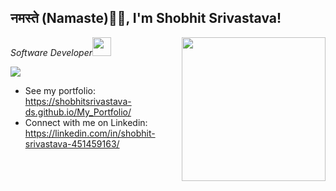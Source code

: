 <h2> नमस्ते (Namaste)🙏🏻, I'm Shobhit Srivastava!</h2>
<img align='right' src="https://media.giphy.com/media/M9gbBd9nbDrOTu1Mqx/giphy.gif" width="230">
<p><em>Software Developer<img src="https://media.giphy.com/media/WUlplcMpOCEmTGBtBW/giphy.gif" width="30"> 
</em></p>
<img src="https://github-readme-stats.vercel.app/api?username=jinicode&show_icons=true">

- See my portfolio: https://shobhitsrivastava-ds.github.io/My_Portfolio/
- Connect with me on Linkedin: https://linkedin.com/in/shobhit-srivastava-451459163/

<!--
**shobhitsrivastava-ds/shobhitsrivastava-ds** is a ✨ _special_ ✨ repository because its `README.md` (this file) appears on your GitHub profile.

Here are some ideas to get you started:

- 🔭 I’m currently working on React
- 🌱 I’m currently learning Software Engineering
- 👯 I’m looking to collaborate on Software Engineering, Data Science, Machine Learning, Deep Learning stuffs
- 🤔 I’m looking for help with Software Development, Data Science, Machine Learning, Deep Learning stuffs.
- 💬 Ask me about Software deleopment and analytics.
- 📫 How to reach me: LinkedIn
- 😄 Pronouns: ...
- ⚡ Fun fact: ...
-->
